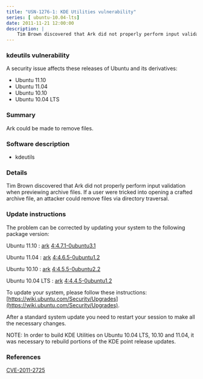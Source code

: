 ```yaml
---
title: "USN-1276-1: KDE Utilities vulnerability"
series: [ ubuntu-10.04-lts]
date: 2011-11-21 12:00:00
description: |
    Tim Brown discovered that Ark did not properly perform input validation when previewing archive files. If a user were tricked into opening a crafted archive file, an attacker could remove files via directory traversal. 
--- 
```

 
### kdeutils vulnerability

A security issue affects these releases of Ubuntu and its derivatives:

* Ubuntu 11.10
* Ubuntu 11.04
* Ubuntu 10.10
* Ubuntu 10.04 LTS

### Summary

Ark could be made to remove files. 

### Software description

* kdeutils 

### Details

Tim Brown discovered that Ark did not properly perform input validation when previewing archive files. If a user were tricked into opening a crafted archive file, an attacker could remove files via directory traversal. 

### Update instructions

The problem can be corrected by updating your system to the following package version:

Ubuntu 11.10
 : [ark](https://launchpad.net/ubuntu/+source/kdeutils) <span> [4:4.7.1-0ubuntu3.1](https://launchpad.net/ubuntu/+source/kdeutils/4:4.7.1-0ubuntu3.1) </span> 

Ubuntu 11.04
 : [ark](https://launchpad.net/ubuntu/+source/kdeutils) <span> [4:4.6.5-0ubuntu1.2](https://launchpad.net/ubuntu/+source/kdeutils/4:4.6.5-0ubuntu1.2) </span> 

Ubuntu 10.10
 : [ark](https://launchpad.net/ubuntu/+source/kdeutils) <span> [4:4.5.5-0ubuntu2.2](https://launchpad.net/ubuntu/+source/kdeutils/4:4.5.5-0ubuntu2.2) </span> 

Ubuntu 10.04 LTS
 : [ark](https://launchpad.net/ubuntu/+source/kdeutils) <span> [4:4.4.5-0ubuntu1.2](https://launchpad.net/ubuntu/+source/kdeutils/4:4.4.5-0ubuntu1.2) </span> 

To update your system, please follow these instructions: [https://wiki.ubuntu.com/Security/Upgrades](https://wiki.ubuntu.com/Security/Upgrades).

After a standard system update you need to restart your session to make all the necessary changes.

NOTE: In order to build KDE Utilities on Ubuntu 10.04 LTS, 10.10 and 11.04, it was necessary to rebuild portions of the KDE point release updates. 

### References

 [CVE-2011-2725](http://people.ubuntu.com/~ubuntu-security/cve/CVE-2011-2725)
 

